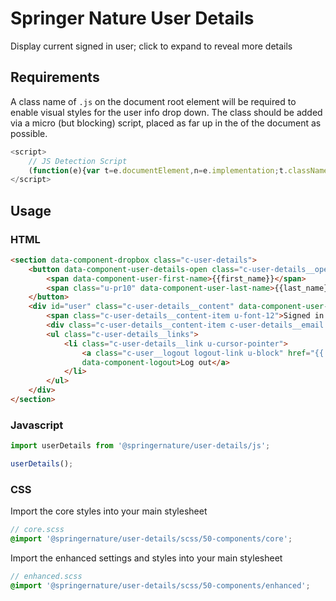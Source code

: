 # Springer Nature User Details

Display current signed in user; click to expand to reveal more details

## Requirements

A class name of `.js` on the document root element will be required to enable visual styles for the user info drop down. The class should be added via a micro (but blocking) script, placed as far up in the <head> of the document as possible.

```javascript
<script>
    // JS Detection Script
    (function(e){var t=e.documentElement,n=e.implementation;t.className='js';})(document)
</script>
```

## Usage

### HTML

```html
<section data-component-dropbox class="c-user-details">
    <button data-component-user-details-open class="c-user-details__open link-like u-ml10 position-right" data-expander data-expander-target="#user">
        <span data-component-user-first-name>{{first_name}}</span>
        <span class="u-pr10" data-component-user-last-name>{{last_name}}</span>
    </button>
    <div id="user" class="c-user-details__content" data-component-user-details>
        <span class="c-user-details__content-item u-font-12">Signed in as</span>
        <div class="c-user-details__content-item c-user-details__email u-mb10" data-component-user-email>{{email_address}}</div>
        <ul class="c-user-details__links">
            <li class="c-user-details__link u-cursor-pointer">
                <a class="c-user__logout logout-link u-block" href="{{ logoutUri }}"
                data-component-logout>Log out</a>
            </li>
        </ul>
    </div>
</section>
```

### Javascript

```javascript
import userDetails from '@springernature/user-details/js';

userDetails();
```

### CSS

Import the core styles into your main stylesheet

```scss
// core.scss
@import '@springernature/user-details/scss/50-components/core';
```

Import the enhanced settings and styles into your main stylesheet

```scss
// enhanced.scss
@import '@springernature/user-details/scss/50-components/enhanced';
```